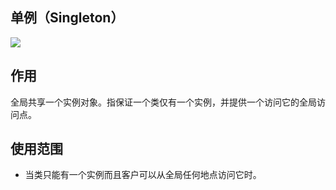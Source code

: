 ## 单例（Singleton）

<img style='align=center' src='https://quickchart.io/graphviz?graph=digraph{node[shape=record]Singleton[label="{Singleton|+ getInstance()}"]}'/>

## 作用

全局共享一个实例对象。指保证一个类仅有一个实例，并提供一个访问它的全局访问点。

## 使用范围

- 当类只能有一个实例而且客户可以从全局任何地点访问它时。